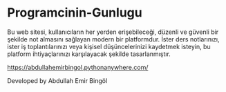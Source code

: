 # Programcinin-Gunlugu
Bu web sitesi, kullanıcıların her yerden erişebileceği, düzenli ve güvenli bir şekilde not almasını sağlayan modern bir platformdur. İster ders notlarınızı, ister iş toplantılarınızı veya kişisel düşüncelerinizi kaydetmek isteyin, bu platform ihtiyaçlarınızı karşılayacak şekilde tasarlanmıştır.

https://abdullahemirbingol.pythonanywhere.com/

Developed by Abdullah Emir Bingöl

